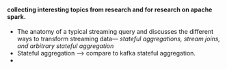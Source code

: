 #### collecting interesting topics from research and for research on apache spark.
- The anatomy of a typical
streaming query and discusses the different ways to transform streaming data—
*stateful aggregations, stream joins, and arbitrary stateful aggregation*
- Stateful aggregation --> compare to kafka stateful aggregation.
- 